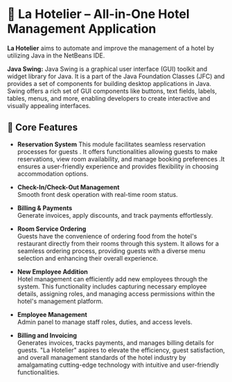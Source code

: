 # 🏨 La Hotelier – All-in-One Hotel Management Application

**La Hotelier** aims to automate and improve the management of a hotel by utilizing Java in the NetBeans IDE. 

**Java Swing:** Java Swing is a graphical user interface (GUI) toolkit and widget library for Java. It is a part of the Java Foundation Classes (JFC) and provides a set of components for building desktop applications in Java. Swing offers a rich set of GUI components like buttons, text fields, labels, tables, menus, and more, enabling developers to create interactive and visually appealing interfaces.


## 🔑 Core Features

- **Reservation System**
  This module facilitates seamless reservation processes for guests . It offers functionalities allowing guests to make reservations, view room availability, and manage booking preferences .It ensures a user-friendly experience and provides flexibility in choosing accommodation options.

- **Check-In/Check-Out Management**  
  Smooth front desk operation with real-time room status.

- **Billing & Payments**  
  Generate invoices, apply discounts, and track payments effortlessly.

- **Room Service Ordering**  
  Guests have the convenience of ordering food from the hotel's restaurant directly from their rooms through this system. It allows for a seamless ordering process,   providing guests with a diverse menu selection and enhancing their overall experience.   

- **New Employee Addition**  
  Hotel management can efficiently add new employees through the system. This functionality includes capturing necessary employee details, assigning roles, and managing access permissions within the hotel's management platform.

- **Employee Management**  
  Admin panel to manage staff roles, duties, and access levels.

- **Billing and Invoicing**  
  Generates invoices, tracks payments, and manages billing details for guests. "La Hotelier" aspires to elevate the efficiency, guest satisfaction, and overall management standards of the hotel industry by amalgamating cutting-edge technology with intuitive and user-friendly functionalities.




